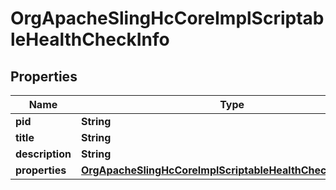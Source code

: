 

# OrgApacheSlingHcCoreImplScriptableHealthCheckInfo

## Properties

Name | Type | Description | Notes
------------ | ------------- | ------------- | -------------
**pid** | **String** |  |  [optional]
**title** | **String** |  |  [optional]
**description** | **String** |  |  [optional]
**properties** | [**OrgApacheSlingHcCoreImplScriptableHealthCheckProperties**](OrgApacheSlingHcCoreImplScriptableHealthCheckProperties.md) |  |  [optional]



